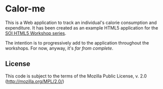 Calor-me
============

This is a Web application to track an individual's calorie consumption and
expenditure. It has been created as an example HTML5 application for the [SOI
HTML5 Workshop series](http://www.soi.wide.ad.jp/class/cgi/class_top_soiasia2005.cgi?20120002).

The intention is to progressively add to the application throughout the
workshops. For now, anyway, it's *far from complete*.

License
-------

This code is subject to the terms of the Mozilla Public License, v. 2.0
(<http://mozilla.org/MPL/2.0/>)
